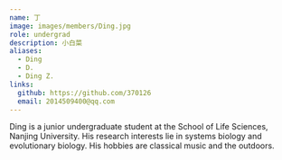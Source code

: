 ```yaml
---
name: 丁
image: images/members/Ding.jpg
role: undergrad
description: 小白菜
aliases:
  - Ding
  - D.
  - Ding Z.
links:
  github: https://github.com/370126
  email: 2014509400@qq.com
---
```


Ding is a junior undergraduate student at the School of Life Sciences, Nanjing University. His research interests lie in systems biology and evolutionary biology. His hobbies are classical music and the outdoors.
